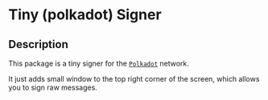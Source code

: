 # Tiny (polkadot) Signer

## Description

This package is a tiny signer for the [`Polkadot`](https://polkadot.network/) network.

It just adds small window to the top right corner of the screen, which allows you to sign raw messages.
